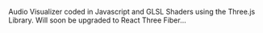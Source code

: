 Audio Visualizer coded in Javascript and GLSL Shaders using the Three.js Library.
Will soon be upgraded to React Three Fiber... 
